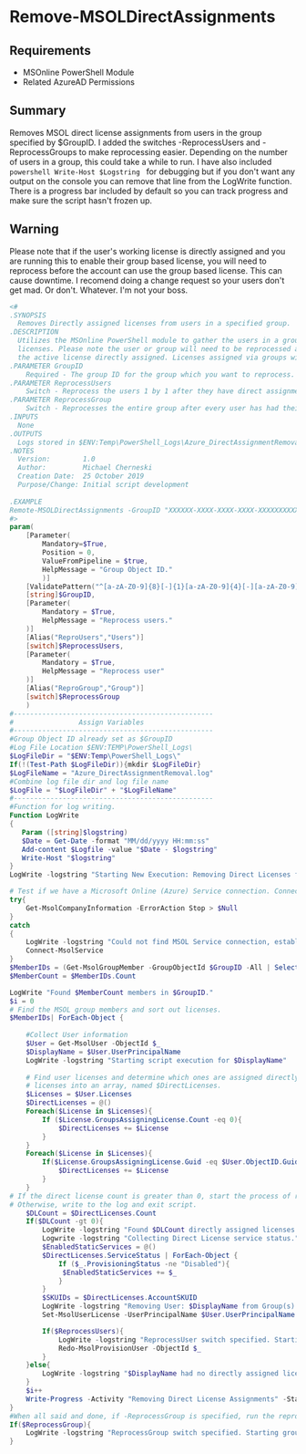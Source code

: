 # Remove-MSOLDirectAssignments
## Requirements
- MSOnline PowerShell Module
- Related AzureAD Permissions

## Summary
Removes MSOL direct license assignments from users in the group specified by $GroupID. I added the switches -ReprocessUsers and -ReprocessGroups to make reprocessing easier. Depending on the number of users in a group, this could take a while to run. I have also included ```powershell Write-Host $Logstring ``` for debugging but if you don't want any output on the console you can remove that line from the LogWrite function. There is a progress bar included by default so you can track progress and make sure the script hasn't frozen up.

## Warning
Please note that if the user's working license is directly assigned and you are running this to enable their group based license, you will need to reprocess before the account can use the group based license. This can cause downtime. I recomend doing a change request so your users don't get mad. Or don't. Whatever. I'm not your boss.

```PowerShell
<#
.SYNOPSIS
  Removes Directly assigned licenses from users in a specified group.
.DESCRIPTION
  Utilizes the MSOnline PowerShell module to gather the users in a group and remove their directly assigned
  licenses. Please note the user or group will need to be reprocessed and license assignments will be lost if 
  the active license directly assigned. Licenses assigned via groups will not apply until reprocessing is complete.
.PARAMETER GroupID
    Required - The group ID for the group which you want to reprocess. 
.PARAMETER ReprocessUsers
    Switch - Reprocess the users 1 by 1 after they have direct assignments removed. Recomended for larger groups. 
.PARAMETER ReprocessGroup
    Switch - Reprocesses the entire group after every user has had their direct assignments removed. 
.INPUTS
  None
.OUTPUTS
  Logs stored in $ENV:Temp\PowerShell_Logs\Azure_DirectAssignmentRemoval.log
.NOTES
  Version:        1.0
  Author:         Michael Cherneski
  Creation Date:  25 October 2019
  Purpose/Change: Initial script development
  
.EXAMPLE
Remote-MSOLDirectAssignments -GroupID "XXXXXX-XXXX-XXXX-XXXX-XXXXXXXXXXXX" -ReprocessUsers
#>
param(
    [Parameter(
        Mandatory=$True,
        Position = 0,
        ValueFromPipeline = $true,
        HelpMessage = "Group Object ID."
        )]
    [ValidatePattern("^[a-zA-Z0-9]{8}[-]{1}[a-zA-Z0-9]{4}[-][a-zA-Z0-9]{4}[-][a-zA-Z0-9]{4}[-][a-zA-Z0-9]{12}$")]
    [string]$GroupID,
    [Parameter(
        Mandatory = $True,
        HelpMessage = "Reprocess users."
    )]
    [Alias("ReproUsers","Users")]
    [switch]$ReprocessUsers,
    [Parameter(
        Mandatory = $True,
        HelpMessage = "Reprocess user"
    )]
    [Alias("ReproGroup","Group")]
    [switch]$ReprocessGroup
    )
#-------------------------------------------------
#                Assign Variables
#-------------------------------------------------
#Group Object ID already set as $GroupID
#Log File Location $ENV:TEMP\PowerShell_Logs\
$LogFileDir = "$ENV:Temp\PowerShell_Logs\"
If(!(Test-Path $LogFileDir)){mkdir $LogFileDir}
$LogFileName = "Azure_DirectAssignmentRemoval.log"
#Combine log file dir and log file name
$LogFile = "$LogFileDir" + "$LogFileName"
#-------------------------------------------------
#Function for log writing.
Function LogWrite
{
   Param ([string]$logstring)
   $Date = Get-Date -format "MM/dd/yyyy HH:mm:ss"
   Add-content $Logfile -value "$Date - $logstring"
   Write-Host "$logstring"
}
LogWrite -logstring "Starting New Execution: Removing Direct Licenses from $GroupID."

# Test if we have a Microsoft Online (Azure) Service connection. Connect if not.
try{
    Get-MsolCompanyInformation -ErrorAction Stop > $Null
}
catch
{
    LogWrite -logstring "Could not find MSOL Service connection, establishing new connection."
    Connect-MsolService
}
$MemberIDs = (Get-MsolGroupMember -GroupObjectId $GroupID -All | Select-Object ObjectID).ObjectID
$MemberCount = $MemberIDs.Count

LogWrite "Found $MemberCount members in $GroupID."
$i = 0
# Find the MSOL group members and sort out licenses. 
$MemberIDs| ForEach-Object {
    
    #Collect User information
    $User = Get-MsolUser -ObjectId $_
    $DisplayName = $User.UserPrincipalName
    LogWrite -logstring "Starting script execution for $DisplayName"
    
    # Find user licenses and determine which ones are assigned directly. We then put the direct
    # licenses into an array, named $DirectLicenses. 
    $Licenses = $User.Licenses
    $DirectLicenses = @()
    Foreach($License in $Licenses){
        If ($License.GroupsAssigningLicense.Count -eq 0){
            $DirectLicenses += $License
        }
    }
    Foreach($License in $Licenses){
        If($License.GroupsAssigningLicense.Guid -eq $User.ObjectID.Guid){
            $DirectLicenses += $License
        }
    }
# If the direct license count is greater than 0, start the process of removing the direct licenses.
# Otherwise, write to the log and exit script.
    $DLCount = $DirectLicenses.Count
    If($DLCount -gt 0){
        LogWrite -logstring "Found $DLCount directly assigned licenses for $DisplayName"
        Logwrite -logstring "Collecting Direct License service status."
        $EnabledStaticServices = @()
        $DirectLicenses.ServiceStatus | ForEach-Object {
            If ($_.ProvisioningStatus -ne "Disabled"){         
             $EnabledStaticServices += $_
            }
        }
        $SKUIDs = $DirectLicenses.AccountSKUID
        LogWrite -logstring "Removing User: $DisplayName from Group(s): $SKUIDs"
        Set-MsolUserLicense -UserPrincipalName $User.UserPrincipalName -RemoveLicenses $SKUIDs

        If($ReprocessUsers){
            LogWrite -logstring "ReprocessUser switch specified. Starting user reprocessing."
            Redo-MsolProvisionUser -ObjectId $_
        }
    }else{
        LogWrite -logstring "$DisplayName had no directly assigned licenses."
    }
    $i++
    Write-Progress -Activity "Removing Direct License Assignments" -Status "User: $DisplayName | Progress: $i of $MemberCount" -PercentComplete (($i / $MemberCount) * 100)
}
#When all said and done, if -ReprocessGroup is specified, run the reprocess command.
If($ReprocessGroup){
    LogWrite -logstring "ReprocessGroup switch specified. Starting group reprocessing. (May take a while depending on # of users in group."
}
```

